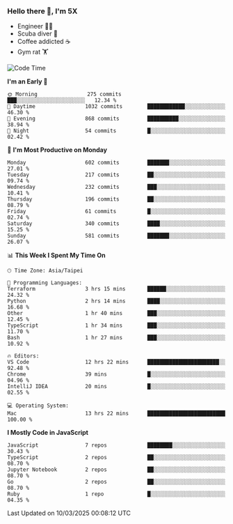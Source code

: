 ### Hello there 👋, I'm 5X

* Engineer 👨‍💻
* Scuba diver 🤿
* Coffee addicted ☕️
* Gym rat 🏋️

<!--START_SECTION:waka-->
![Code Time](http://img.shields.io/badge/Code%20Time-1%2C491%20hrs%2035%20mins-blue)

**I'm an Early 🐤** 

```text
🌞 Morning                275 commits         ███░░░░░░░░░░░░░░░░░░░░░░   12.34 % 
🌆 Daytime                1032 commits        ████████████░░░░░░░░░░░░░   46.30 % 
🌃 Evening                868 commits         ██████████░░░░░░░░░░░░░░░   38.94 % 
🌙 Night                  54 commits          █░░░░░░░░░░░░░░░░░░░░░░░░   02.42 % 
```
📅 **I'm Most Productive on Monday** 

```text
Monday                   602 commits         ███████░░░░░░░░░░░░░░░░░░   27.01 % 
Tuesday                  217 commits         ██░░░░░░░░░░░░░░░░░░░░░░░   09.74 % 
Wednesday                232 commits         ███░░░░░░░░░░░░░░░░░░░░░░   10.41 % 
Thursday                 196 commits         ██░░░░░░░░░░░░░░░░░░░░░░░   08.79 % 
Friday                   61 commits          █░░░░░░░░░░░░░░░░░░░░░░░░   02.74 % 
Saturday                 340 commits         ████░░░░░░░░░░░░░░░░░░░░░   15.25 % 
Sunday                   581 commits         ███████░░░░░░░░░░░░░░░░░░   26.07 % 
```


📊 **This Week I Spent My Time On** 

```text
🕑︎ Time Zone: Asia/Taipei

💬 Programming Languages: 
Terraform                3 hrs 15 mins       ██████░░░░░░░░░░░░░░░░░░░   24.32 % 
Python                   2 hrs 14 mins       ████░░░░░░░░░░░░░░░░░░░░░   16.68 % 
Other                    1 hr 40 mins        ███░░░░░░░░░░░░░░░░░░░░░░   12.45 % 
TypeScript               1 hr 34 mins        ███░░░░░░░░░░░░░░░░░░░░░░   11.70 % 
Bash                     1 hr 27 mins        ███░░░░░░░░░░░░░░░░░░░░░░   10.92 % 

🔥 Editors: 
VS Code                  12 hrs 22 mins      ███████████████████████░░   92.48 % 
Chrome                   39 mins             █░░░░░░░░░░░░░░░░░░░░░░░░   04.96 % 
IntelliJ IDEA            20 mins             █░░░░░░░░░░░░░░░░░░░░░░░░   02.55 % 

💻 Operating System: 
Mac                      13 hrs 22 mins      █████████████████████████   100.00 % 
```

**I Mostly Code in JavaScript** 

```text
JavaScript               7 repos             ████████░░░░░░░░░░░░░░░░░   30.43 % 
TypeScript               2 repos             ██░░░░░░░░░░░░░░░░░░░░░░░   08.70 % 
Jupyter Notebook         2 repos             ██░░░░░░░░░░░░░░░░░░░░░░░   08.70 % 
Go                       2 repos             ██░░░░░░░░░░░░░░░░░░░░░░░   08.70 % 
Ruby                     1 repo              █░░░░░░░░░░░░░░░░░░░░░░░░   04.35 % 
```




 Last Updated on 10/03/2025 00:08:12 UTC
<!--END_SECTION:waka-->
